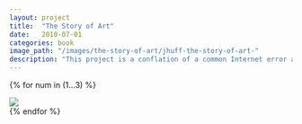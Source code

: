 ```yaml
---
layout: project
title:  "The Story of Art"
date:   2010-07-01
categories: book 
image_path: "/images/the-story-of-art/jhuff-the-story-of-art-"
description: "This project is a conflation of a common Internet error and a seminal book of the history of art that relies heavily on images. All the images in E. H. Gombrich's The Story of Art are replaced with 'broken image link' icons that typically appear on outdated web sites."
---
```


{% for num in (1...3) %}
<div>
    <img class="mb3" src="{{ page.image_path }}{{ num }}.jpg" />
</div>
{% endfor %}
